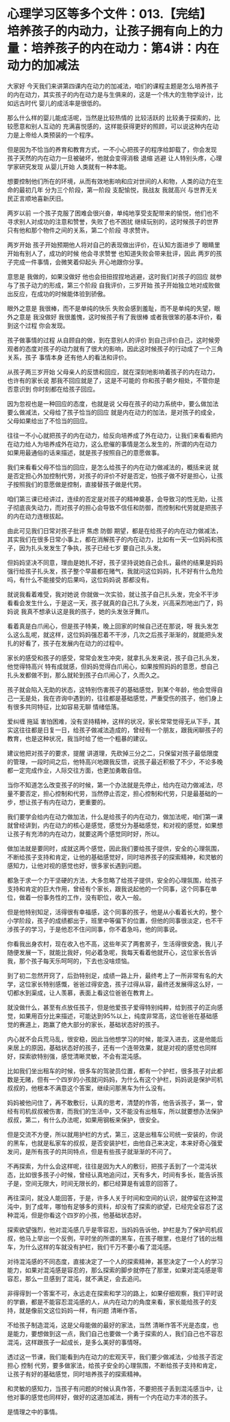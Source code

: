 # 心理学习区等多个文件：013.【完结】培养孩子的内动力，让孩子拥有向上的力量：培养孩子的内在动力：第4讲：内在动力的加减法

大家好 今天我们来讲第四课内在动力的加减法，咱们的课程主题是怎么培养孩子的内在动力，其实孩子的内在动力是与生俱来的，这是一个伟大的生物学设计，比如远古时代 婴儿的成活率是很低的。

那么什么样的婴儿能成活呢，当然是比较热情的 比较活跃的 比较勇于探索的，比较愿意和别人互动的 充满喜悦感的，这样能获得更好的照顾，可以说这种内在动力是上帝给人类预装的一个程序。

但是因为不恰当的养育和教育方式，一不小心把孩子的程序给卸载了，你会发现 孩子天然的内在动力一旦被破坏，他就会变得消极 退缩 逃避 让人特别头疼，心理学家研究发现 从婴儿开始 人类就有一种本能。

想要控制他们所在的环境，从而有效地影响和应对世间的人和物，人类的动力在生命的最初几年 分为三个阶段，第一阶段 支配愉悦，我战友 我就高兴 与世界无关 民正言顺地喜新厌旧。

两岁以前 一个孩子克服了困难会很兴奋，单纯地享受支配带来的愉悦，他们也不寻求别人对成功的注意和赞誉，失败了也不困扰 继续玩别的，这时候孩子的世界 只有他和那个物件之间的关系，第二个阶段 寻求赞许。

两岁开始 孩子开始预期他人将对自己的表现做出评价，在认知方面进步了 眼睛里开始有别人了，成功的时候 他会寻求赞誉 也知道失败会带来批评，因此 两岁的孩子完成一件事情，会微笑着仰起头 开心地跟你分享。

意思是 我做的，如果没做好 他也会扭扭捏捏地逃避，这时我们对孩子的回应 就参与了孩子动力的形成，第三个阶段 自我评价，三岁开始 孩子开始独立地对成败做出反应，在成功的时候能体验到骄傲。

眼外之意是 我很棒，而不是单纯的快乐 失败会感到羞耻，而不是单纯的失望，眼外之意是 我没做好 我很羞愧，这时候孩子有了我很棒 或者我很笨的基本评价，看到这个过程 你会发现。

孩子做事情的过程 从自顾自的做，到在意别人的评价 到自己评价自己，这时候旁观者的态度对孩子的动力就有了很大的影响，因此这时候孩子的行动成了一个三角关系，孩子 事情本身 还有他人的看法和评价。

从孩子两三岁开始 父母亲人的反馈和回应，就在深刻地影响着孩子的内在动力，也许有的家长说 那我不回应就是了，这是不可能的 你和孩子朝夕相处，不管你是否意识到 你时刻都在给孩子回应。

因为忽视也是一种回应的态度，也就是说 父母在孩子的动力系统中，要么做加法 要么做减法，父母给了孩子恰当的回应 就是内在动力的加法，是对孩子的成全，父母如果给出了不恰当的回应。

往往一不小心就把孩子的内在动力，给反向培养成了外在动力，让我们来看看把内在动力给人为培养成外在动力，这么悲催的事情是怎么发生的，所谓的内在动力 如果用最通俗的话来描述，就是孩子按照自己的意愿做事。

我们来看看父母不恰当的回应，是怎么给孩子的内在动力做减法的，概括来说 就是否定担心外加控制代劳，对孩子的评价不好是否定，怕孩子做不好是担心，让孩子按照我们的意愿做是控制，直接替孩子做是代劳。

咱们第三课已经讲过，连续的否定是对孩子的精神奠基，会导致习的性无助，让孩子彻底丧失动力，而对孩子的担心会导致不信任和防御，而控制和代劳就是把孩子的内在动力连根拔起。

由此可见我们日常对孩子批评 焦虑 防御 期望，都是在给孩子的内在动力做减法，其实我们在很多日常小事上，都在消解孩子的内在动力，比如有一天一位妈妈和孩子，因为扎头发发生了争执，孩子已经七岁 要自己扎头发。

但妈妈坚决不同意，理由是她扎不好，孩子坚持说她自己会扎，最终的结果是妈妈强行给孩子扎头发，孩子整个早晨都在赌气，我就问这位妈妈，扎不好有什么危险吗，有什么不能接受的后果吗，这位妈妈说 那都没有。

就说我看着难受，我对她说 你就做一次实验，就让孩子自己扎头发，完全不干涉 看看会发生什么，于是这一天，孩子就真的自己扎了头发，兴高采烈地出门了，妈妈说 我真不想承认这是我的孩子，她的头发张牙舞爪。

看着真是白爪闹心，但是孩子特美，晚上回家的时候自己还在那说，呀 我头发怎么这么乱呢，就这样，这位妈妈强忍着不干涉，几次之后孩子渐渐的，就能把头发扎的好看了，孩子在发展内在动力的过程中。

家长的感受和孩子的感受，常常会发生冲突，就拿扎头发来说，孩子自己扎头发，他觉得特高兴 特有成就感，但妈妈觉得白爪闹心，如果按照妈妈的意愿，想自己扎头发都做不到，那么就轮到孩子白爪闹心了，久而久之。

孩子就会陷入无助的状态，这特别伤害孩子的基础感觉，到某个年龄，他会觉得自己一无是处，我在咨询中遇到的，往往都是基础感觉，严重受伤的孩子，他们身上有很多共同特征，比如容易无聊 情绪低落。

爱纠缠 拖延 害怕困难，没有坚持精神，这样的状况，家长常常觉得无从下手，其实这往往都是日复一日，给孩子做减法造成的，曾经有一个朋友，跟我闲聊孩子的教育，也是这种状况，我当时给了他一个粗暴的建议。

建议他把对孩子的要求，提醒 讲道理，先砍掉三分之二，只保留对孩子最低限度的管理，一段时间之后，他特高兴地跟我反馈，说孩子最近积极了不少，不论多晚都一定完成作业，人际交往方面，也更加勇敢自信。

当你不知道怎么改变孩子的时候，第一个办法就是先停止，给内在动力做减法，尽量不要否定，担心控制和代劳，当然停止否定，担心控制和代劳，只是最基础的一步，想让孩子有内在动力，更重要的。

我们要学会给内在动力做加法，什么是给孩子的内在动力，做加法呢，咱们第一课就曾经讲到，内在动力的核心是感觉，感觉分为基础感觉，和对视的感觉，如果想让孩子有充沛的内在动力，就要这两个感觉同时好，所以。

做加法就是要同时，成就这两个感觉，因此我们要给孩子提供，安全的心理氛围，不断给孩子支持和肯定，让他的基础感觉好，同时培养孩子的探索精神，和灵敏的感知力，让他对视的感觉也好，很多家长遇到问题。

都急于求一个力干坚硬的方法，大多忽略了给孩子提供，安全的心理氛围，给孩子支持和肯定的巨大作用，曾经有个家长，跟我说起他的一个同事，这个同事在单位，做着一份事务性的工作，没有职位，收入一般。

但是他特别知足，活得很有幸福感，这个同事的孩子，他是从小看着长大的，整个小学阶段，孩子的成绩都出于，班里中等偏下的位置，但他的同事很淡定，也不干涉孩子的学习，于是他忍不住问同事，你不着急吗，他的同事说。

你看我出身农村，现在收入也不高，这些年买了两套房子，生活得很安逸，我儿子随便发展一下，就能比我好，何必着急呢，我每天看着他就开心，这位家长告诉我，那个孩子每天乐呵呵的，下去也没啥烦恼。

到了初二忽然开窍了，后劲特别足，成绩一路上升，最终考上了一所非常有名的大学，这位家长特别感慨，爸爸过得安逸，孩子过得从容，最终还发展得这么好，一切都水到渠成，让人羡慕，表面上看这位爸爸在教育上。

就没做什么，甚至有点放任孩子，但是他爱孩子爱得特别纯粹，给到孩子的正向感觉，如果用百分比来描述，可能达到95%以上，纯度非常高，这位爸爸在基础感觉的赛道上，跑赢了绝大部分的家长，基础状态好的孩子。

内心就不会兵荒马乱，很安稳，因此当他想学习的时候，能深入进去，这是他能后来居上的原因，基础状态好的孩子，还有一个连带效果，就是对视的感觉也同样好，探索欲特别强，感觉清晰灵敏，不会有混沌感。

比如我们坐出租车的时候，很多车的驾驶员位置，都有一个护栏，很多孩子对此都数是无赌，但有一个四岁的小孩就问妈妈，为什么有这个护栏，妈妈说是保护司机叔叔的，他根本不满意这个答案，继续问那黑车为什么没有。

妈妈被他问住了，再不敢敷衍，认真的思考，清楚的作答，他告诉孩子，第一，曾经有司机叔叔被伤害，而我们的生活中，又不能没有出租车，所以就要想办法保护叔叔，第二，有什么办法呢，如果用钢板来保护，很安全。

但是交流不方便，所以就用护栏的方式，第三，这是出租车公司统一安装的，你说的黑车，也就是私家车的叔叔，是否安装护栏，由他自己来决定，本来好奇心强爱发问，是所有孩子的共同特点，但是有些孩子就渐渐的不问了。

不再探索，为什么会这样呢，往往是因为大人的敷衍，把孩子丢到了一个混沌状态，比如很多孩子小时候，曾经认真地追问过，天有多大，时间有多长，能告诉孩子是，空间无限大，时间无限长的，都已经算是有诚意的回答了。

再往深问，就没人能回答，于是，许多人关于时间和空间的认识，就停留在这种混沌中，到了成年，哪怕有足够多的资料，却没有了探索的欲望，已经完全容忍了这种混沌，但是你看这个四岁的小孩，他基础状态好。

探索欲望强烈，他对混沌感几乎是零容忍，当妈妈告诉他，护栏是为了保护司机叔叔，他马上举出一个反例，平时坐的所谓的黑车，在孩子眼里，也是付了钱的出租车，为什么这样的车就没有护栏，我们千万不要小看了混沌感。

对待混沌感的不同态度，直接决定了一个人的探索精神，甚至决定了一个人的学习能力，如果对混沌感是容忍的，那么探索的脚步就停在了那里，如果对混沌感是零容忍，那么一旦感到了混沌，就不满足，会去追问。

非得得到一个答案不可，永远走在探索和学习的路上，如果仔细观察，我们平时说的学霸，都是不能容忍混沌感的人，从内在动力的角度来看，家长能给孩子的支持，就是像前文这位妈妈一样，有问题 清晰作答。

不给孩子制造混沌，这是父母能做的最好的家法，当然 清晰作答不光是态度，也是能力，要想做到这一点，我们自己也要做一个勇于探索的人，我们自己也不容忍混沌，这样跟孩子一起成长，是多么美好的事情呀。

透过这一节课，我们能看到内在动力的宏观天平，我们要少做减法，少给孩子否定 担心 控制 代劳，要多做家法，给孩子安全的心理氛围，不断给孩子支持和肯定，让孩子有好的基础感觉，同时培养孩子的探索精神。

和灵敏的感知力，当孩子有问题的时候认真作答，不要把孩子丢到混沌感当中，让他对事的感觉也同样好，做好的这道加减法，拥有一个内在动力丰沛的孩子。

是情理之中的事情。